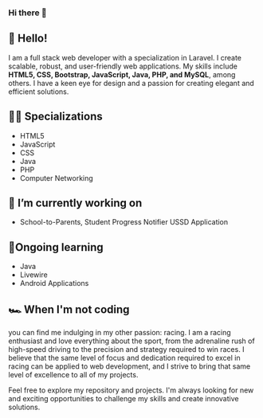 ### Hi there 👋

<!--
**kevinmranda/kevinmranda** is a ✨ _special_ ✨ repository because its `README.md` (this file) appears on your GitHub profile.

Here are some ideas to get you started:

- 🔭 I’m currently working on ...
- 🌱 I’m currently learning ...
- 👯 I’m looking to collaborate on ...
- 🤔 I’m looking for help with ...
- 💬 Ask me about ...
- 📫 How to reach me: ...
- 😄 Pronouns: ...
- ⚡ Fun fact: ...
-->

## 👋 Hello!
I am a full stack web developer with a specialization in Laravel. I create scalable, robust, and user-friendly web applications. My skills include **HTML5, CSS, Bootstrap, JavaScript, Java, PHP, and MySQL**, among others. I have a keen eye for design and a passion for creating elegant and efficient solutions.

## 👨‍💻 Specializations
- HTML5
- JavaScript
- CSS
- Java
- PHP
- Computer Networking

## 🔭 I’m currently working on 
+ School-to-Parents, Student Progress Notifier USSD Application

## 🌱Ongoing learning
+ Java
+ Livewire
+ Android Applications

## 🏎️ When I'm not coding
you can find me indulging in my other passion: racing. I am a racing enthusiast and love everything about the sport, from the adrenaline rush of high-speed driving to the precision and strategy required to win races. I believe that the same level of focus and dedication required to excel in racing can be applied to web development, and I strive to bring that same level of excellence to all of my projects.

Feel free to explore my repository and projects. I'm always looking for new and exciting opportunities to challenge my skills and create innovative solutions.



